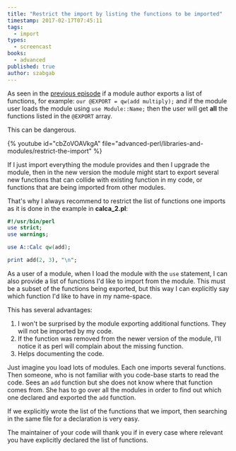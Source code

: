 ```yaml
---
title: "Restrict the import by listing the functions to be imported"
timestamp: 2017-02-17T07:45:11
tags:
  - import
types:
  - screencast
books:
  - advanced
published: true
author: szabgab
---
```



As seen in the [previous episode](/import) if a module author exports a list of functions, for example:
`our @EXPORT = qw(add multiply);` and if the module user loads the module using `use Module::Name;`
then the user will get **all** the functions listed in the `@EXPORT` array.

This can be dangerous.


{% youtube id="cbZoVOAVkgA" file="advanced-perl/libraries-and-modules/restrict-the-import" %}

If I just import everything the module provides and then I upgrade the module, then
in the new version the module might start to export several new functions that can collide
with existing function in my code, or functions that are being imported from other modules.

That's why I always recommend to restrict the list of functions one imports as it is done in the
example in **calca_2.pl**:

```perl
#!/usr/bin/perl
use strict;
use warnings;

use A::Calc qw(add);

print add(2, 3), "\n";
```

As a user of a module, when I load the module with the `use` statement, I can also
provide a list of functions I'd like to import from the module. This must be a subset of the
functions being exported, but this way I can explicitly say which function I'd like to have
in my name-space.

This has several advantages:

1. I won't be surprised by the module exporting additional functions. They will not be imported by my code.
1. If the function was removed from the newer version of the module, I'll notice it as perl will complain about the missing function.
1. Helps documenting the code.

Just imagine you load lots of modules. Each one imports several functions. Then someone, who is not familiar with you code-base
starts to read the code. Sees an `add` function but she does not know where that function comes from. She has to go over all
the modules in order to find out which one declared and exported the `add` function.

If we explicitly wrote the list of the functions that we import, then searching in the same file for a declaration
is very easy.

The maintainer of your code will thank you if in every case where relevant you have explicitly declared the list of
functions.

